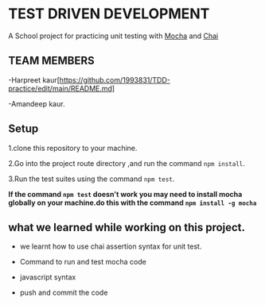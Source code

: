 #  TEST DRIVEN DEVELOPMENT 

A School project for practicing unit testing  with [Mocha](https://mochajs.org/) and [Chai](https://www.chaijs.com/)

## TEAM MEMBERS

-Harpreet kaur[https://github.com/1993831/TDD-practice/edit/main/README.md]

-Amandeep kaur.

## Setup

1.clone this repository to your machine.

2.Go into the project route directory ,and run the command `npm install`.

3.Run the test suites using the command `npm test`.

**If the command `npm test` doesn't work you may need to install mocha globally on your machine.do this with the command `npm install -g mocha`**

## what we learned  while working on this project.

* we learnt how to use chai assertion syntax for unit test.

* Command to run and test mocha code

* javascript syntax

* push  and commit the code
